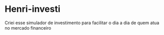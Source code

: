 # Henri-investi
Criei esse simulador de investimento para facilitar o dia a dia de quem atua no mercado financeiro
